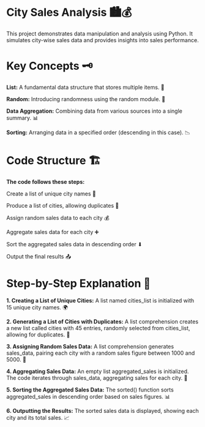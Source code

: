 # City Sales Analysis 🏙️💰
This project demonstrates data manipulation and analysis using Python. It simulates city-wise sales data and provides insights into sales performance.

# Key Concepts 🗝️

**List:** A fundamental data structure that stores multiple items. 📝

**Random:** Introducing randomness using the random module. 🎲

**Data Aggregation:** Combining data from various sources into a single summary. 📊

**Sorting:** Arranging data in a specified order (descending in this case). 📉

# Code Structure 🏗️

**The code follows these steps:**

Create a list of unique city names 🌆

Produce a list of cities, allowing duplicates 🔄

Assign random sales data to each city 💰

Aggregate sales data for each city ➕

Sort the aggregated sales data in descending order ⬇

Output the final results 📤

# Step-by-Step Explanation 🚶

**1. Creating a List of Unique Cities:**
A list named cities_list is initialized with 15 unique city names. 🌍

**2. Generating a List of Cities with Duplicates:**
A list comprehension creates a new list called cities with 45 entries, randomly selected from cities_list, allowing for duplicates. 🔁

**3. Assigning Random Sales Data:**
A list comprehension generates sales_data, pairing each city with a random sales figure between 1000 and 5000. 💸

**4. Aggregating Sales Data:**
An empty list aggregated_sales is initialized. The code iterates through sales_data, aggregating sales for each city. 🔄

**5. Sorting the Aggregated Sales Data:**
The sorted() function sorts aggregated_sales in descending order based on sales figures. 📊

**6. Outputting the Results:**
The sorted sales data is displayed, showing each city and its total sales. 📈
